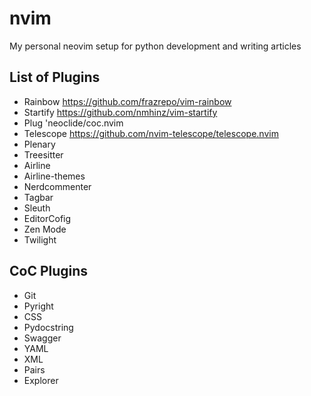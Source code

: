 # nvim
My personal neovim setup for python development and writing articles

## List of Plugins 
- Rainbow https://github.com/frazrepo/vim-rainbow
- Startify https://github.com/nmhinz/vim-startify
- Plug 'neoclide/coc.nvim
- Telescope https://github.com/nvim-telescope/telescope.nvim
- Plenary
- Treesitter
- Airline
- Airline-themes
- Nerdcommenter
- Tagbar
- Sleuth
- EditorCofig
- Zen Mode
- Twilight

## CoC Plugins
- Git
- Pyright
- CSS
- Pydocstring
- Swagger
- YAML
- XML
- Pairs
- Explorer



